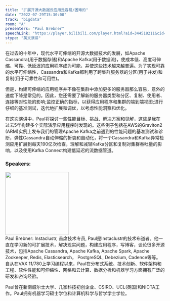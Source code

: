 ```yaml
---
title: "扩展开源大数据云应用是容易/困难的"
date: "2022-07-29T15:30:00"
track: "bigdata"
room: "A"
presenters: "Paul Brebner"
speechLink: "https://player.bilibili.com/player.html?aid=344518211&cid=805992041&page=1"
stype: "英文演讲"
---
```

在过去的十年中，现代水平可伸缩的开源大数据技术的发展，如Apache Cassandra(用于数据存储)和Apache Kafka(用于数据流)，使成本低、高度可伸缩、可靠、低延迟的应用程序成为可能，并使这些技术越来越普遍。为了实现可靠的水平可伸缩性，Cassandra和Kafka都利用了跨集群服务器的分区(用于并发)和复制(用于可靠性和可用性)。

但是，构建可伸缩的应用程序并不像在集群中添加更多的服务器那么容易，意外的速度下降是常见的。因此，您还需要了解新的服务器类型和分区、复制、使用者、连接等对性能的影响;监控正确的指标，以获得应用程序和集群的端到端视图;进行仔细的基准测试，迭代地扩展和调优，以考虑性能洞察和优化。

在这次演讲中，Paul将探讨一些性能目标、挑战、解决方案和见解，这些是我在过去5年构建多个实际演示应用程序时发现的。这些例子包括在AWS的Graviton2 (ARM)实例上发布我们的管理Apache Kafka之前遇到的性能问题的基准测试和诊断，弹性Cassandra自动伸缩的折衷和自动化，将一个Cassandra和Kafka异常检测应用扩展到每天190亿次检查，理解和减轻Kafka分区和复制对集群吞吐量的影响，以及使用Kafka Connect构建低延迟的流数据管道。
 ### Speakers: 
 <img src="images/speaker/1043.png" width="200" /><br>Paul Brebner: Instaclustr, 首席技术专员, Paul是Instaclustr的技术布道者。他一直在学习新的可扩展技术，解决现实问题，构建应用程序，写博客，谈论很多开源技术，包括Apache Cassandra, Apache Kafka, Apache Spark, Apache Zookeeper, Redis, Elasticsearch，
PostgreSQL, Debezium, Cadence等等。
自从在VAX 11/780上学习编程以来，Paul在分布式系统、技术创新、软件架构和工程、软件性能和可伸缩性、网格和云计算、数据分析和机器学习方面拥有广泛的研发和咨询经验。

Paul曾在新南威尔士大学、几家科技初创企业、CSIRO、UCL(英国)和NICTA工作。Paul拥有机器学习硕士学位和计算机科学与哲学学士学位。

 